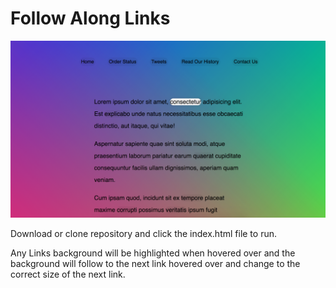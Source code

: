 # Follow Along Links

![](images/22_00.png)

Download or clone repository and click the index.html file to run.

Any Links background will be highlighted when hovered over and the background will follow to the next link hovered over and change to the correct size of the next link.

